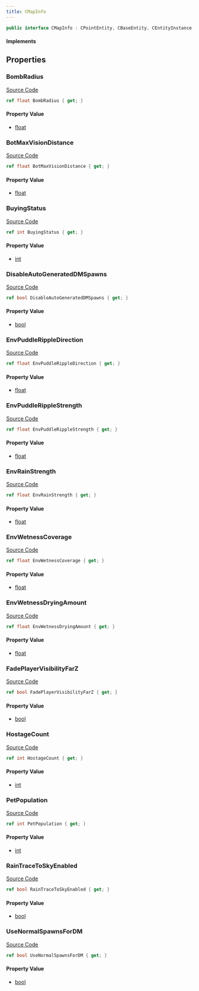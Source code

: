 ```yaml
---
title: CMapInfo
---
```


```csharp
public interface CMapInfo : CPointEntity, CBaseEntity, CEntityInstance, ISchemaClass<CEntityInstance>, ISchemaClass<CBaseEntity>, ISchemaClass<CPointEntity>, ISchemaClass<CMapInfo>, ISchemaField, ISchemaClass, INativeHandle
```

#### Implements

## Properties

### BombRadius

[Source Code](https://github.com/swiftly-solution/swiftlys2/blob/beta/managed/src/SwiftlyS2.Generated/Schemas/Interfaces/CMapInfo.cs#L18)

```csharp
ref float BombRadius { get; }
```

#### Property Value

- [float](https://learn.microsoft.com/dotnet/api/system.single)

### BotMaxVisionDistance

[Source Code](https://github.com/swiftly-solution/swiftlys2/blob/beta/managed/src/SwiftlyS2.Generated/Schemas/Interfaces/CMapInfo.cs#L26)

```csharp
ref float BotMaxVisionDistance { get; }
```

#### Property Value

- [float](https://learn.microsoft.com/dotnet/api/system.single)

### BuyingStatus

[Source Code](https://github.com/swiftly-solution/swiftlys2/blob/beta/managed/src/SwiftlyS2.Generated/Schemas/Interfaces/CMapInfo.cs#L16)

```csharp
ref int BuyingStatus { get; }
```

#### Property Value

- [int](https://learn.microsoft.com/dotnet/api/system.int32)

### DisableAutoGeneratedDMSpawns

[Source Code](https://github.com/swiftly-solution/swiftlys2/blob/beta/managed/src/SwiftlyS2.Generated/Schemas/Interfaces/CMapInfo.cs#L24)

```csharp
ref bool DisableAutoGeneratedDMSpawns { get; }
```

#### Property Value

- [bool](https://learn.microsoft.com/dotnet/api/system.boolean)

### EnvPuddleRippleDirection

[Source Code](https://github.com/swiftly-solution/swiftlys2/blob/beta/managed/src/SwiftlyS2.Generated/Schemas/Interfaces/CMapInfo.cs#L38)

```csharp
ref float EnvPuddleRippleDirection { get; }
```

#### Property Value

- [float](https://learn.microsoft.com/dotnet/api/system.single)

### EnvPuddleRippleStrength

[Source Code](https://github.com/swiftly-solution/swiftlys2/blob/beta/managed/src/SwiftlyS2.Generated/Schemas/Interfaces/CMapInfo.cs#L36)

```csharp
ref float EnvPuddleRippleStrength { get; }
```

#### Property Value

- [float](https://learn.microsoft.com/dotnet/api/system.single)

### EnvRainStrength

[Source Code](https://github.com/swiftly-solution/swiftlys2/blob/beta/managed/src/SwiftlyS2.Generated/Schemas/Interfaces/CMapInfo.cs#L34)

```csharp
ref float EnvRainStrength { get; }
```

#### Property Value

- [float](https://learn.microsoft.com/dotnet/api/system.single)

### EnvWetnessCoverage

[Source Code](https://github.com/swiftly-solution/swiftlys2/blob/beta/managed/src/SwiftlyS2.Generated/Schemas/Interfaces/CMapInfo.cs#L40)

```csharp
ref float EnvWetnessCoverage { get; }
```

#### Property Value

- [float](https://learn.microsoft.com/dotnet/api/system.single)

### EnvWetnessDryingAmount

[Source Code](https://github.com/swiftly-solution/swiftlys2/blob/beta/managed/src/SwiftlyS2.Generated/Schemas/Interfaces/CMapInfo.cs#L42)

```csharp
ref float EnvWetnessDryingAmount { get; }
```

#### Property Value

- [float](https://learn.microsoft.com/dotnet/api/system.single)

### FadePlayerVisibilityFarZ

[Source Code](https://github.com/swiftly-solution/swiftlys2/blob/beta/managed/src/SwiftlyS2.Generated/Schemas/Interfaces/CMapInfo.cs#L30)

```csharp
ref bool FadePlayerVisibilityFarZ { get; }
```

#### Property Value

- [bool](https://learn.microsoft.com/dotnet/api/system.boolean)

### HostageCount

[Source Code](https://github.com/swiftly-solution/swiftlys2/blob/beta/managed/src/SwiftlyS2.Generated/Schemas/Interfaces/CMapInfo.cs#L28)

```csharp
ref int HostageCount { get; }
```

#### Property Value

- [int](https://learn.microsoft.com/dotnet/api/system.int32)

### PetPopulation

[Source Code](https://github.com/swiftly-solution/swiftlys2/blob/beta/managed/src/SwiftlyS2.Generated/Schemas/Interfaces/CMapInfo.cs#L20)

```csharp
ref int PetPopulation { get; }
```

#### Property Value

- [int](https://learn.microsoft.com/dotnet/api/system.int32)

### RainTraceToSkyEnabled

[Source Code](https://github.com/swiftly-solution/swiftlys2/blob/beta/managed/src/SwiftlyS2.Generated/Schemas/Interfaces/CMapInfo.cs#L32)

```csharp
ref bool RainTraceToSkyEnabled { get; }
```

#### Property Value

- [bool](https://learn.microsoft.com/dotnet/api/system.boolean)

### UseNormalSpawnsForDM

[Source Code](https://github.com/swiftly-solution/swiftlys2/blob/beta/managed/src/SwiftlyS2.Generated/Schemas/Interfaces/CMapInfo.cs#L22)

```csharp
ref bool UseNormalSpawnsForDM { get; }
```

#### Property Value

- [bool](https://learn.microsoft.com/dotnet/api/system.boolean)

